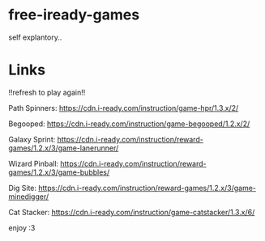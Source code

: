# free-iready-games
self explantory..

# Links

!!refresh to play again!!
 
Path Spinners:
https://cdn.i-ready.com/instruction/game-hpr/1.3.x/2/
 
Begooped:
https://cdn.i-ready.com/instruction/game-begooped/1.2.x/2/
 
Galaxy Sprint:
https://cdn.i-ready.com/instruction/reward-games/1.2.x/3/game-lanerunner/
 
Wizard Pinball:
https://cdn.i-ready.com/instruction/reward-games/1.2.x/3/game-bubbles/
 
Dig Site:
https://cdn.i-ready.com/instruction/reward-games/1.2.x/3/game-minedigger/
 
Cat Stacker:
https://cdn.i-ready.com/instruction/game-catstacker/1.3.x/6/

enjoy :3
